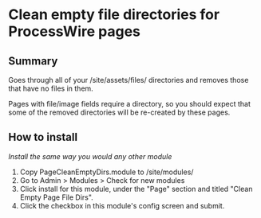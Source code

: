# Clean empty file directories for ProcessWire pages

## Summary

Goes through all of your /site/assets/files/ directories and removes those that have no files in them.

Pages with file/image fields require a directory, so you should expect that some of the removed directories will be re-created by these pages.

## How to install

*Install the same way you would any other module*

1. Copy PageCleanEmptyDirs.module to /site/modules/ 
2. Go to Admin > Modules > Check for new modules
3. Click install for this module, under the "Page" section and titled "Clean Empty Page File Dirs". 
4. Click the checkbox in this module's config screen and submit. 

